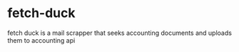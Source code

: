 # fetch-duck
fetch duck is a mail scrapper that seeks accounting documents and uploads them to accounting api 
